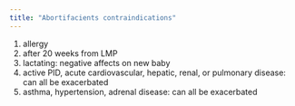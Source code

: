 ```yaml
---
title: "Abortifacients contraindications"
---
```

1) allergy 
2) after 20 weeks from LMP
3) lactating: negative affects on new baby
4) active PID, acute cardiovascular, hepatic, renal, or pulmonary disease: can all be exacerbated
5) asthma, hypertension, adrenal disease: can all be exacerbated

